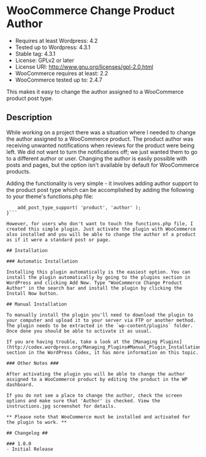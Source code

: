 # WooCommerce Change Product Author 
- Requires at least Wordpress: 4.2
- Tested up to Wordpress: 4.3.1
- Stable tag: 4.3.1
- License: GPLv2 or later
- License URI: http://www.gnu.org/licenses/gpl-2.0.html
- WooCommerce requires at least: 2.2
- WooCommerce tested up to: 2.4.7

This makes it easy to change the author assigned to a WooCommerce product post type.

## Description

While working on a project there was a situation where I needed to change the author assigned to a WooCommerce product. The product author was receiving unwanted notifications when reviews for the product were being left. We did not want to turn the notifications off; we just wanted them to go to a different author or user. Changing the author is easily possible with posts and pages, but the option isn't available by default for WooCommerce products. 

Adding the functionality is very simple - it involves adding author support to the product post type which can be accomplished by adding the following to your theme's functions.php file: 

```if ( post_type_exists( 'product' ) ) {
	add_post_type_support( 'product', 'author' );
}```

However, for users who don't want to touch the functions.php file, I created this simple plugin. Just activate the plugin with WooCommerce also installed and you will be able to change the author of a product as if it were a standard post or page. 

## Installation

### Automatic Installation 

Installing this plugin automatically is the easiest option. You can install the plugin automatically by going to the plugins section in WordPress and clicking Add New. Type "WooCommerce Change Product Author" in the search bar and install the plugin by clicking the Install Now button.

## Manual Installation

To manually install the plugin you'll need to download the plugin to your computer and upload it to your server via FTP or another method. The plugin needs to be extracted in the `wp-content/plugins` folder. Once done you should be able to activate it as usual.

If you are having trouble, take a look at the [Managing Plugins](http://codex.wordpress.org/Managing_Plugins#Manual_Plugin_Installation) section in the WordPress Codex, it has more information on this topic.

### Other Notes ###

After activating the plugin you will be able to change the author assigned to a WooCommerce product by editing the product in the WP dashboard.

If you do not see a place to change the author, check the screen options and make sure that 'Author' is checked. View the instructions.jpg screenshot for details. 

** Please note that WooCommerce must be installed and activated for the plugin to work. **

## Changelog ##

### 1.0.0
- Initial Release
